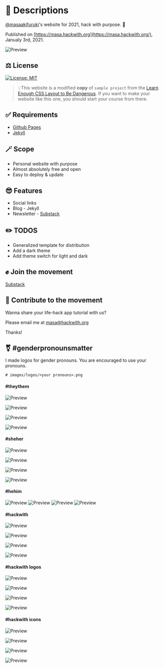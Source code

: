 
# 📄 Descriptions

[@masaakifuruki](https://github.com/masaakifuruki)'s website for 2021, hack with purpose. 🌈

Published on [https://masa.hackwith.org](https://masa.hackwith.org/), Janualy 3rd, 2021.

![Preview](images/screenshot-v-1.png "masa.hackwith.org")

## ⚖️ License

[![License: MIT](https://img.shields.io/badge/License-MIT-green.svg)](LICENSE.md)

> 💡This website is a modified **copy** of `sample project` from the [Learn Enough CSS Layout to Be Dangerous](https://www.learnenough.com/css-and-layout-tutorial/introduction). If you want to make your website like this one, you should start your course from there.


## ✅ Requirements

- [Github Pages](https://pages.github.com/)
- [Jekyll](https://jekyllrb.com/)

## 🪄 Scope
- Personal website with purpose
- Almost absolutely free and open
- Easy to deploy & update

## 😎 Features
- Social links
- Blog - Jekyll
- Newsletter - [Substack](https://hackwith.substack.com/)

## ✏️ TODOS
- Generalized template for distribution
- Add a dark theme
- Add theme switch for light and dark

## ✊ Join the movement
[Substack](https://hackwith.substack.com/)

## 💛 Contribute to the movement

Wanna share your life-hack app tutorial with us?

Please email me at [masa@hackwith.org](masa@hackwith.org)

Thanks!

## ⚧ #genderpronounsmatter
I made logos for gender pronouns. You are encouraged to use your pronouns.

```
# images/logos/<your pronouns>.png
```

#### #theythem

![Preview](images/logos/theythem-light.png "#theythem light")

![Preview](images/logos/theythem-dark.png "#theythem dark")

![Preview](images/logos/theythem-light-trans.png "#theythem light trans")

![Preview](images/logos/theythem-dark-trans.png "#theythem dark trans")

#### #sheher

![Preview](images/logos/sheher-light.png "#sheher light")

![Preview](images/logos/sheher-dark.png "#sheher dark")

![Preview](images/logos/sheher-light-trans.png "#sheher light trans")

![Preview](images/logos/sheher-dark-trans.png "#sheher dark trans")

#### #hehim
![Preview](images/logos/hehim-light.png "#hehim light")
![Preview](images/logos/hehim-dark.png "#hehim dark")
![Preview](images/logos/hehim-light-trans.png "#hehim light trans")
![Preview](images/logos/hehim-dark-trans.png "#hehim dark trans")

#### #hackwith

![Preview](images/logos/hackwith-light.png "#hackwith light")

![Preview](images/logos/hackwith-dark.png "#hackwith dark")

![Preview](images/logos/hackwith-light-trans.png "#hackwith light trans")

![Preview](images/logos/hackwith-dark-trans.png "#hackwith dark trans")

#### #hackwith logos

![Preview](images/logos/hackwith-logo-light.png "#hackwith logo light")

![Preview](images/logos/hackwith-logo-dark.png "#hackwith logo dark")

![Preview](images/logos/hackwith-logo-light-trans.png "#hackwith logo light trans")

![Preview](images/logos/hackwith-logo-dark-trans.png "#hackwith dark trans")

#### #hackwith icons

![Preview](images/logos/hackwith-icon-light.png "#hackwith icon light")

![Preview](images/logos/hackwith-icon-dark.png "#hackwith icon dark")

![Preview](images/logos/hackwith-icon-light-trans.png "#hackwith icon trnas")

![Preview](images/logos/hackwith-icon-dark-trans.png "#hackwith icon trans")
